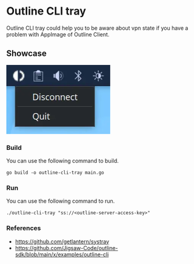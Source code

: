 # Outline CLI tray
Outline CLI tray could help you to be aware about vpn state if you have a problem with AppImage of Outline Client.

## Showcase
![Showcase](./showcase.webp)

### Build
You can use the following command to build.
```
go build -o outline-cli-tray main.go
```

### Run
You can use the following command to run.
```
./outline-cli-tray "ss://<outline-server-access-key>"
```

### References
- https://github.com/getlantern/systray
- https://github.com/Jigsaw-Code/outline-sdk/blob/main/x/examples/outline-cli
